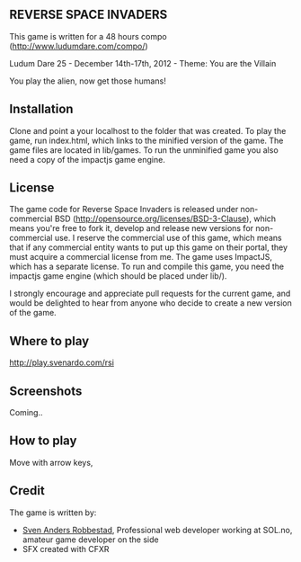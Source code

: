 REVERSE SPACE INVADERS
-------------
This game is written for a 48 hours compo (http://www.ludumdare.com/compo/)

Ludum Dare 25 - December 14th-17th, 2012 - Theme: You are the Villain

You play the alien, now get those humans!

Installation
-------------
Clone and point a your localhost to the folder that was created. To play the game, run index.html, which links
to the minified version of the game. 
The game files are located in lib/games. To run the unminified game you also need a copy of the impactjs game
engine. 

License
-------------
The game code for Reverse Space Invaders is released under non-commercial BSD (http://opensource.org/licenses/BSD-3-Clause), which means you're free to fork it, develop and release new versions for non-commercial use. I reserve
the commercial use of this game, which means that if any commercial entity wants to put up this game
on their portal, they must acquire a commercial license from me. 
The game uses ImpactJS, which has a separate license. To run and compile this game, you need the impactjs game 
engine (which should be placed under lib/). 

I strongly encourage  and appreciate pull requests for the current game, and would be delighted 
to hear from anyone who decide to create a new version of the game.

Where to play
-------------
http://play.svenardo.com/rsi

Screenshots 
-------------
Coming..

How to play
-------------
Move with arrow keys,

Credit
-------------
The game is written by:

* [Sven Anders Robbestad](http://twitter.com/realsven), Professional web developer working at SOL.no, amateur game developer on the side 
* SFX created with CFXR

